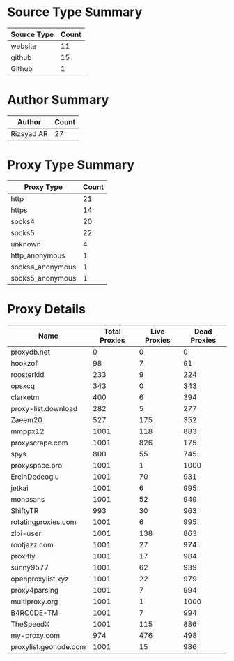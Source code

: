 # Source Type Summary

| Source Type | Count |
|-------------|-------|
| website | 11 |
| github | 15 |
| Github | 1 |


# Author Summary

| Author | Count |
|--------|-------|
| Rizsyad AR | 27 |


# Proxy Type Summary

| Proxy Type | Count |
|------------|-------|
| http | 21 |
| https | 14 |
| socks4 | 20 |
| socks5 | 22 |
| unknown | 4 |
| http_anonymous | 1 |
| socks4_anonymous | 1 |
| socks5_anonymous | 1 |


# Proxy Details

| Name | Total Proxies | Live Proxies | Dead Proxies |
|------|---------------|--------------|---------------|
| proxydb.net | 0 | 0 | 0 |
| hookzof | 98 | 7 | 91 |
| roosterkid | 233 | 9 | 224 |
| opsxcq | 343 | 0 | 343 |
| clarketm | 400 | 6 | 394 |
| proxy-list.download | 282 | 5 | 277 |
| Zaeem20 | 527 | 175 | 352 |
| mmppx12 | 1001 | 118 | 883 |
| proxyscrape.com | 1001 | 826 | 175 |
| spys | 800 | 55 | 745 |
| proxyspace.pro | 1001 | 1 | 1000 |
| ErcinDedeoglu | 1001 | 70 | 931 |
| jetkai | 1001 | 6 | 995 |
| monosans | 1001 | 52 | 949 |
| ShiftyTR | 993 | 30 | 963 |
| rotatingproxies.com | 1001 | 6 | 995 |
| zloi-user | 1001 | 138 | 863 |
| rootjazz.com | 1001 | 27 | 974 |
| proxifly | 1001 | 17 | 984 |
| sunny9577 | 1001 | 62 | 939 |
| openproxylist.xyz | 1001 | 22 | 979 |
| proxy4parsing | 1001 | 7 | 994 |
| multiproxy.org | 1001 | 1 | 1000 |
| B4RC0DE-TM | 1001 | 7 | 994 |
| TheSpeedX | 1001 | 115 | 886 |
| my-proxy.com | 974 | 476 | 498 |
| proxylist.geonode.com | 1001 | 15 | 986 |
